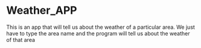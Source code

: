 # Weather_APP
This is an app that will tell us about the weather of a particular area. We just have to type the area name and the program will tell us about the weather of that area
